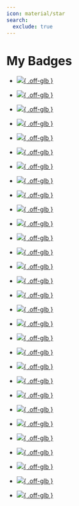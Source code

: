 ```yaml
---
icon: material/star
search:
  exclude: true
---
```


# My Badges

<div class="grid cards" markdown id="wrapper-grid-template-columns-small">

* [![](assets/images/badges/0a5e8460-5fab-11ee-aac4-bea50ffe6cb4.png){ .off-glb }](https://academy.hackthebox.com/achievement/badge/0a5e8460-5fab-11ee-aac4-bea50ffe6cb4)

* [![](assets/images/badges/0bcb28ff-65ea-11ee-aac4-bea50ffe6cb4.png){ .off-glb }](https://academy.hackthebox.com/achievement/badge/0bcb28ff-65ea-11ee-aac4-bea50ffe6cb4)

* [![](assets/images/badges/1b59a85f-45ce-11ee-acfc-bea50ffe6cb4.png){ .off-glb }](https://academy.hackthebox.com/achievement/badge/1b59a85f-45ce-11ee-acfc-bea50ffe6cb4)

* [![](assets/images/badges/2087433b-4ff3-11ee-acfc-bea50ffe6cb4.png){ .off-glb }](https://academy.hackthebox.com/achievement/badge/2087433b-4ff3-11ee-acfc-bea50ffe6cb4)

* [![](assets/images/badges/2bd3fa0e-70c4-11ee-b5a6-bea50ffe6cb4.png){ .off-glb }](https://academy.hackthebox.com/achievement/badge/2bd3fa0e-70c4-11ee-b5a6-bea50ffe6cb4)

* [![](assets/images/badges/2bd573c7-70c4-11ee-b5a6-bea50ffe6cb4.png){ .off-glb }](https://academy.hackthebox.com/achievement/badge/2bd573c7-70c4-11ee-b5a6-bea50ffe6cb4)

* [![](assets/images/badges/30970e1e-d6ff-11ee-891c-bea50ffe6cb4.png){ .off-glb }](https://academy.hackthebox.com/achievement/badge/30970e1e-d6ff-11ee-891c-bea50ffe6cb4)

* [![](assets/images/badges/309961f2-d6ff-11ee-891c-bea50ffe6cb4.png){ .off-glb }](https://academy.hackthebox.com/achievement/badge/309961f2-d6ff-11ee-891c-bea50ffe6cb4)

* [![](assets/images/badges/47bec975-afbc-11ee-bfb6-bea50ffe6cb4.png){ .off-glb }](https://academy.hackthebox.com/achievement/badge/47bec975-afbc-11ee-bfb6-bea50ffe6cb4)

* [![](assets/images/badges/54d0d164-9f5f-11ee-bfb6-bea50ffe6cb4.png){ .off-glb }](https://academy.hackthebox.com/achievement/badge/54d0d164-9f5f-11ee-bfb6-bea50ffe6cb4)

* [![](assets/images/badges/555aea21-47db-11ee-acfc-bea50ffe6cb4.png){ .off-glb }](https://academy.hackthebox.com/achievement/badge/555aea21-47db-11ee-acfc-bea50ffe6cb4)

* [![](assets/images/badges/58d7ad4b-99af-11ee-bfb6-bea50ffe6cb4.png){ .off-glb }](https://academy.hackthebox.com/achievement/badge/58d7ad4b-99af-11ee-bfb6-bea50ffe6cb4)

* [![](assets/images/badges/5eaaed83-6380-11ee-aac4-bea50ffe6cb4.png){ .off-glb }](https://academy.hackthebox.com/achievement/badge/5eaaed83-6380-11ee-aac4-bea50ffe6cb4)

* [![](assets/images/badges/5f4422d5-7003-11ee-aac4-bea50ffe6cb4.png){ .off-glb }](https://academy.hackthebox.com/achievement/badge/5f4422d5-7003-11ee-aac4-bea50ffe6cb4)

* [![](assets/images/badges/64bcfa5b-6e62-11ee-aac4-bea50ffe6cb4.png){ .off-glb }](https://academy.hackthebox.com/achievement/badge/64bcfa5b-6e62-11ee-aac4-bea50ffe6cb4)

* [![](assets/images/badges/6d5c8743-914d-11ee-bfb6-bea50ffe6cb4.png){ .off-glb }](https://academy.hackthebox.com/achievement/badge/6d5c8743-914d-11ee-bfb6-bea50ffe6cb4)

* [![](assets/images/badges/74b15d1a-cefb-11ee-891c-bea50ffe6cb4.png){ .off-glb }](https://academy.hackthebox.com/achievement/badge/74b15d1a-cefb-11ee-891c-bea50ffe6cb4)

* [![](assets/images/badges/74bbc7c5-cefb-11ee-891c-bea50ffe6cb4.png){ .off-glb }](https://academy.hackthebox.com/achievement/badge/74bbc7c5-cefb-11ee-891c-bea50ffe6cb4)

* [![](assets/images/badges/7ae0b826-62dc-11ee-aac4-bea50ffe6cb4.png){ .off-glb }](https://academy.hackthebox.com/achievement/badge/7ae0b826-62dc-11ee-aac4-bea50ffe6cb4)

* [![](assets/images/badges/990a5618-8fb4-11ee-bfb6-bea50ffe6cb4.png){ .off-glb }](https://academy.hackthebox.com/achievement/badge/990a5618-8fb4-11ee-bfb6-bea50ffe6cb4)

* [![](assets/images/badges/998f863b-d930-11ee-891c-bea50ffe6cb4.png){ .off-glb }](https://academy.hackthebox.com/achievement/badge/998f863b-d930-11ee-891c-bea50ffe6cb4)

* [![](assets/images/badges/af11ccba-a5b4-11ee-bfb6-bea50ffe6cb4.png){ .off-glb }](https://academy.hackthebox.com/achievement/badge/af11ccba-a5b4-11ee-bfb6-bea50ffe6cb4)

* [![](assets/images/badges/b1812fac-addf-11ee-bfb6-bea50ffe6cb4.png){ .off-glb }](https://academy.hackthebox.com/achievement/badge/b1812fac-addf-11ee-bfb6-bea50ffe6cb4)

* [![](assets/images/badges/b7b9e6d5-c416-11ee-891c-bea50ffe6cb4.png){ .off-glb }](https://academy.hackthebox.com/achievement/badge/b7b9e6d5-c416-11ee-891c-bea50ffe6cb4)

* [![](assets/images/badges/bc4fc867-6086-11ee-aac4-bea50ffe6cb4.png){ .off-glb }](https://academy.hackthebox.com/achievement/badge/bc4fc867-6086-11ee-aac4-bea50ffe6cb4)

* [![](assets/images/badges/bf83ff78-8210-11ee-b5a6-bea50ffe6cb4.png){ .off-glb }](https://academy.hackthebox.com/achievement/badge/bf83ff78-8210-11ee-b5a6-bea50ffe6cb4)

* [![](assets/images/badges/c91c44b5-d6ba-11ee-891c-bea50ffe6cb4.png){ .off-glb }](https://academy.hackthebox.com/achievement/badge/c91c44b5-d6ba-11ee-891c-bea50ffe6cb4)

* [![](assets/images/badges/d55c4956-8dd8-11ee-bfb6-bea50ffe6cb4.png){ .off-glb }](https://academy.hackthebox.com/achievement/badge/d55c4956-8dd8-11ee-bfb6-bea50ffe6cb4)

* [![](assets/images/badges/eae9c74f-64f3-11ee-aac4-bea50ffe6cb4.png){ .off-glb }](https://academy.hackthebox.com/achievement/badge/eae9c74f-64f3-11ee-aac4-bea50ffe6cb4)

* [![](assets/images/badges/ed1d490b-80e0-11ee-b5a6-bea50ffe6cb4.png){ .off-glb }](https://academy.hackthebox.com/achievement/badge/ed1d490b-80e0-11ee-b5a6-bea50ffe6cb4)

</div>

